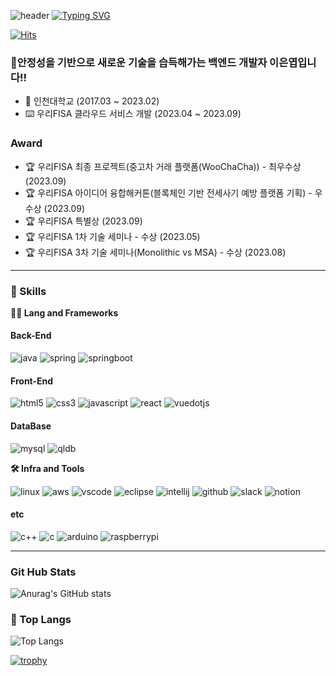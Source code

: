 ![header](https://capsule-render.vercel.app/api?type=waving&color=6994CDEE&text=&animation=twinkling&height=80)
[![Typing SVG](https://readme-typing-svg.demolab.com?font=Alkatra&weight=500&size=45&duration=3500&pause=3&color=6994CDEE&center=false&vCenter=false&multiline=true&repeat=true&width=1000&height=100&lines=Welcome+to+Eunyeop's+GitHub!👋)](https://git.io/typing-svg)

[![Hits](https://hits.seeyoufarm.com/api/count/incr/badge.svg?url=https%3A%2F%2Fgithub.com%2FShinChanCoding%2Fhit-counter&count_bg=%2379C83D&title_bg=%231B1919&icon=spring.svg&icon_color=%2309D61D&title=hits&edge_flat=false)](https://hits.seeyoufarm.com)

### 🙌안정성을 기반으로 새로운 기술을 습득해가는 백엔드 개발자 이은엽입니다!!
- 🏫 인천대학교 (2017.03 ~ 2023.02)
- ⌨️ 우리FISA 클라우드 서비스 개발 (2023.04 ~ 2023.09)

### Award
- 🏆 우리FISA 최종 프로젝트(중고차 거래 플랫폼(WooChaCha)) - 최우수상 (2023.09)
- 🏆 우리FISA 아이디어 융합해커톤(블록체인 기반 전세사기 예방 플랫폼 기획) - 우수상 (2023.09)
- 🏆 우리FISA 특별상 (2023.09)
- 🏆 우리FISA 1차 기술 세미나 - 수상 (2023.05)
- 🏆 우리FISA 3차 기술 세미나(Monolithic vs MSA)  - 수상 (2023.08)

---
### 🦾 Skills
**🧑‍💻 Lang and Frameworks**
#### Back-End
![java](https://img.shields.io/badge/java-ffffff.svg?&style=for-the-badge&logo=openjdk&logoColor=black)
![spring](https://img.shields.io/badge/spring-6DB33F.svg?&style=for-the-badge&logo=spring&logoColor=white)
![springboot](https://img.shields.io/badge/springboot-6DB33F.svg?&style=for-the-badge&logo=springboot&logoColor=white)
#### Front-End
![html5](https://img.shields.io/badge/html5-E34F26.svg?&style=for-the-badge&logo=html5&logoColor=white)
![css3](https://img.shields.io/badge/css3-1572B6.svg?&style=for-the-badge&logo=css3&logoColor=white)
![javascript](https://img.shields.io/badge/javascript-F7DF1E.svg?&style=for-the-badge&logo=javascript&logoColor=white)
![react](https://img.shields.io/badge/react-61DAFB.svg?&style=for-the-badge&logo=react&logoColor=white)
![vuedotjs](https://img.shields.io/badge/vue.js-4FC08D.svg?&style=for-the-badge&logo=vuedotjs&logoColor=white)
<!-- Oracle의 요청으로 Java 로고가 Simple Icons에서 삭제되었기에 대신 OpenJDK의 로고를 사용 -->
#### DataBase
![mysql](https://img.shields.io/badge/mysql-4479A1.svg?&style=for-the-badge&logo=mysql&logoColor=white)
![qldb](https://img.shields.io/badge/qldb-232F3E.svg?&style=for-the-badge&logo=amazonaws&logoColor=white)

**🛠️ Infra and Tools**

![linux](https://img.shields.io/badge/linux-FCC624.svg?&style=for-the-badge&logo=linux&logoColor=white)
![aws](https://img.shields.io/badge/aws-232F3E.svg?&style=for-the-badge&logo=amazonaws&logoColor=white)
![vscode](https://img.shields.io/badge/vscode-007ACC.svg?&style=for-the-badge&logo=visualstudiocode&logoColor=white)
![eclipse](https://img.shields.io/badge/eclipse-2C2255.svg?&style=for-the-badge&logo=eclipseide&logoColor=white)
![intellij](https://img.shields.io/badge/intellij-000000.svg?&style=for-the-badge&logo=intellijidea&logoColor=white)
![github](https://img.shields.io/badge/github-181717.svg?&style=for-the-badge&logo=github&logoColor=white)
![slack](https://img.shields.io/badge/slack-4A154B.svg?&style=for-the-badge&logo=slack&logoColor=white)
![notion](https://img.shields.io/badge/notion-000000.svg?&style=for-the-badge&logo=notion&logoColor=white)

#### etc
![c++](https://img.shields.io/badge/c++-00599C?style=for-the-badge&logo=c%2B%2B&logoColor=white)
![c](https://img.shields.io/badge/c-A8B9CC.svg?&style=for-the-badge&logo=c&logoColor=white)
![arduino](https://img.shields.io/badge/arduino-00878F.svg?&style=for-the-badge&logo=arduino&logoColor=white)
![raspberrypi](https://img.shields.io/badge/raspberrypi-A22846.svg?&style=for-the-badge&logo=raspberrypi&logoColor=white)

---

### Git Hub Stats
![Anurag's GitHub stats](https://github-readme-stats-zeta-henna-95.vercel.app/api?username=ShinChanCoding&show_icons=true?username=ShinChanCoding&count_private=true&theme=radical)

### 🚌 Top Langs
![Top Langs](https://github-readme-stats.vercel.app/api/top-langs/?username=ShinChanCoding&layout=compact)

[![trophy](https://github-profile-trophy.vercel.app/?username=ShinChanCoding&theme=flat&column=7)](https://github.com/ShinChanCoding/github-profile-trophy)

